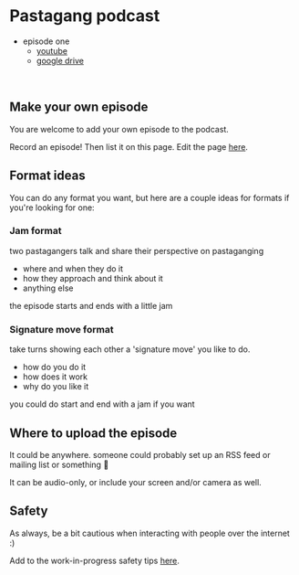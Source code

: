 # Pastagang podcast

- episode one
  - [youtube](https://www.youtube.com/watch?v=x7Z6Uo4torg)
  - [google drive](https://drive.google.com/drive/folders/1L_T6lu23w3mNrlVfNz5OY-VYAFXkUY9Y?usp=sharing)

<br>

## Make your own episode

You are welcome to add your own episode to the podcast.

Record an episode! Then list it on this page. Edit the page [here](https://github.com/pastagang/pastagang/edit/main/podcast/readme.md).

## Format ideas

You can do any format you want, but here are a couple ideas for formats if you're looking for one:

### Jam format

two pastagangers talk and share their perspective on pastaganging
- where and when they do it
- how they approach and think about it
- anything else

the episode starts and ends with a little jam

### Signature move format

take turns showing each other a 'signature move' you like to do.

- how do you do it
- how does it work
- why do you like it

you could do start and end with a jam if you want

## Where to upload the episode

It could be anywhere. someone could probably set up an RSS feed or mailing list or something 🤷

It can be audio-only, or include your screen and/or camera as well.

## Safety

As always, be a bit cautious when interacting with people over the internet :)

Add to the work-in-progress safety tips [here](/safety).

